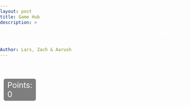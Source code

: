 ```yaml
---
layout: post
title: Game Hub
description: >
  <div style="text-align: center; font-family: 'Open Sans', sans-serif;">
    Move your character around with WASD to enter different worlds, minigames, and experiences on this map.<br>
    Click Game Hub in the top left to go back to this page.
  </div>
Author: Lars, Zach & Aarush
---
```


<style>
  body {
    background-image: url('{{site.baseurl}}/images/homebackground.jpg');
    background-size: cover;
    background-repeat: no-repeat;
    background-position: center;
    color: #ffffff;
    font-family: 'Inter', sans-serif;
    margin: 0;
    padding: 0;
  }
  h1 {
    margin-top: 20px;
    font-family: 'Open Sans', sans-serif;
  }
  #loading {
    font-size: 1.2em;
  }
  canvas {
    display: block;
    margin: 20px auto;
    border: 2px solid white;
    background: #444; 
    position: relative;
  }
  #points-display {
    position: absolute;
    top: 22px; 
    left: 10px;
    font-size: 1.5em;
    color: #fff;
    background: rgba(0, 0, 0, 0.5);
    padding: 5px 10px;
    border-radius: 5px;
    z-index: 1;
  }
  #canvas-container {
    position: relative;
    display: inline-block;
  }
  #skin-modal {
    display: none;
    position: fixed;
    top: 23%; 
    left: 23%; 
    width: 55%;
    height: 65%; 
    background: #001f3f; 
    color: white;
    z-index: 1000;
    text-align: center;
    border-radius: 10px;
  }
  #skin-modal-content {
    position: relative;
    padding: 40px 20px; 
    background: #001f3f; 
    border-radius: 10px;
  }
  #skin-modal-content p {
    font-size: 2em; 
    margin-bottom: 20px;
  }
  #close-modal {
    position: absolute;
    top: 10px; 
    right: 10px; 
    background: black; 
    color: white;
    border: none;
    padding: 15px 22.5px; 
    cursor: pointer;
    border-radius: 5px; 
    font-size: 1.5em; 
  }
  #confirm-button {
    background: #d4af37;
    color: white;
    border: none;
    padding: 15px 30px; 
    cursor: pointer;
    font-size: 1.2em; 
    border-radius: 10px;
    position: relative; 
    margin: 20px auto 0; 
    display: block; 
    text-transform: uppercase; 
  }
  #skin-options {
    position: relative;
    width: 70%; 
    height: 70%; 
    margin: 0 auto; 
    margin-top: 20px; 
    display: grid; 
    grid-template-columns: repeat(3, 1fr); 
    grid-template-rows: repeat(2, 1fr); 
    gap: 40px; 
    justify-content: center;
    align-items: center;
  }
  .skin-option {
    position: relative; 
    width: 180px; 
    height: 180px; 
    background: white;
    border-radius: 15px; 
    cursor: pointer;
    background-size: cover;
    background-position: center;
  }
  .skin-option .points {
    position: absolute;
    top: 5px;
    left: 5px; 
    font-size: 1.2em;
    font-weight: bold;
    color: black;
    background: rgba(255, 255, 255, 0.8);
    padding: 2px 5px;
    border-radius: 5px;
  }
  .skin-option:nth-child(1) {
    background-image: url('https://i.postimg.cc/PxDYNLjG/Default.png'); 
  }
  .skin-option:nth-child(2) {
    background-image: url('https://i.postimg.cc/C5gp0YzS/True-Gold-Melodie.png'); 
  }
  .skin-option:nth-child(3) {
    background-image: url('https://i.postimg.cc/K8wLmvh6/Dialga.png'); 
  }
  .skin-option:nth-child(4) {
    background-image: url('https://i.postimg.cc/VsKW3w58/Jett.png'); 
  }
  .skin-option:nth-child(5) {
    background-image: url('https://i.postimg.cc/VsF0hWG0/Goku.png'); 
  }
  .skin-option:nth-child(6) {
    background-image: url('https://i.postimg.cc/rygC4TLH/Boss-Bandit.png'); 
  }
  .skin-option .checkmark {
    display: none; 
    position: absolute;
    top: -20px; 
    left: -18px; 
    width: 50px;
    height: 50px;
    background: url('https://i.postimg.cc/WDxvjnPY/checkmark.png') no-repeat center center; 
    background-size: contain;
    z-index: 10;
  }
  .skin-option.selected .checkmark {
    display: block; 
  }

  .npc-modal-btn {
    background: #d4af37;
    color: white;
    border: none;
    padding: 15px 30px;
    cursor: pointer;
    font-size: 1.2em;
    border-radius: 10px;
    text-transform: uppercase;
    margin: 0 0 0 0;
    min-width: 120px;
    transition: background 0.2s;
  }
  #npc-talk-btn.npc-modal-btn {
    background: #0074D9;
  }
  #npc-cancel-btn.npc-modal-btn {
    background: #333;
  }
  .npc-modal-btn:not(:last-child) {
    margin-right: 0;
  }
</style>

<div id="loading">Loading game assets...</div>
<div id="canvas-container">
  <div id="points-display">Points: 0</div>
  <canvas id="gameCanvas" width="960" height="720"></canvas>
</div>

<!-- Skin Modal -->
<div id="skin-modal">
  <div id="skin-modal-content">
    <button id="close-modal">X</button>
    <p>Customize your outfit here!</p>
    <div id="skin-options">
      <div class="skin-option selected">
        <div class="points">Free</div>
        <div class="checkmark"></div>
      </div>
      <div class="skin-option">
        <div class="points">200</div>
        <div class="checkmark"></div>
      </div>
      <div class="skin-option">
        <div class="points">500</div>
        <div class="checkmark"></div>
      </div>
      <div class="skin-option">
        <div class="points">1000</div>
        <div class="checkmark"></div>
      </div>
      <div class="skin-option">
        <div class="points">1500</div>
        <div class="checkmark"></div>
      </div>
      <div class="skin-option">
        <div class="points">2000</div>
        <div class="checkmark"></div>
      </div>
    </div>
    <button id="confirm-button">Confirm</button>
  </div>
</div>

<!-- NPC Modal for world entry with dialogue -->
<div id="npc-modal" style="display:none; position:fixed; top:30%; left:30%; width:40%; background:#001f3f; color:white; z-index:2000; border-radius:10px; text-align:center; padding:30px;">
  <div id="npc-message" style="font-size:1.5em; margin-bottom:20px;"></div>
  <div id="npc-dialogue" style="font-size:1.1em; margin-bottom:20px; min-height:40px;"></div>
  <div style="display:flex; justify-content:center; gap:20px; margin-top:10px;">
    <button id="npc-enter-btn" class="npc-modal-btn">Enter</button>
    <button id="npc-talk-btn" class="npc-modal-btn">Talk</button>
    <button id="npc-cancel-btn" class="npc-modal-btn">Cancel</button>
  </div>
</div>

<script>
// --- Background Music ---
const music = new Audio('{{site.baseurl}}/assets/audio/rooftoprun.mp3'); // Change path as needed
music.loop = true;
music.volume = 0.5;

// Ensure music starts on user interaction
function enableMusicPlayback() {
  music.play().catch(() => {
    console.error('Audio playback failed. Ensure user interaction occurs.');
  });
}

// Add event listeners for user interaction
document.addEventListener('click', enableMusicPlayback, { once: true });
document.addEventListener('keydown', enableMusicPlayback, { once: true });
</script>

<script>
const canvas = document.getElementById('gameCanvas');
const ctx = canvas.getContext('2d');

const roomImage = new Image();
roomImage.src = 'https://i.postimg.cc/4xLtFzbV/Screenshot-2025-04-04-at-10-24-02-AM.png';

const spriteImages = [
  'https://i.postimg.cc/PxDYNLjG/Default.png', // Default Character
  'https://i.postimg.cc/C5gp0YzS/True-Gold-Melodie.png', // Melodie
  'https://i.postimg.cc/K8wLmvh6/Dialga.png', // Dialga
  'https://i.postimg.cc/VsKW3w58/Jett.png', // Jett
  'https://i.postimg.cc/VsF0hWG0/Goku.png', // Goku
  'https://i.postimg.cc/rygC4TLH/Boss-Bandit.png'  // Boss Bandit
];

let currentSpriteIndex = 0;
const spriteImage = new Image();
spriteImage.src = spriteImages[currentSpriteIndex];

const objectImages = {
   world0: '{{site.baseurl}}/images/symbol0.png', // left 1
   world1: '{{site.baseurl}}/images/symbol1.png', // left 2
   world2: '{{site.baseurl}}/images/symbol2.png', // left 3
   world3: '{{site.baseurl}}/images/symbol3.png', // left 4
   world4: '{{site.baseurl}}/images/symbol4.png', // left 5
   world5: '{{site.baseurl}}/images/symbol5.png', // left 6
   world6: '{{site.baseurl}}/images/symbol6.png', // top 1
   world7: '{{site.baseurl}}/images/symbol7.png', // top 2
   world8: '{{site.baseurl}}/images/symbol8.png', // top 3 
   skin: '{{site.baseurl}}/images/icon22.png' // skin
};

const loadedObjectImages = {};
for (const game in objectImages) {
  const img = new Image();
  img.src = objectImages[game];
  loadedObjectImages[game] = img;
}

const player = {
  x: 400,
  y: 325,
  width: 75,
  height: 75,
  speed: 4
};

const SPAWN_POINT = { x: 400, y: 325 };


const keys = {};

const objects = [
  { x: 140, y: 140, width: 40, height: 40, game: 'world0', icon: true }, // left 1
  { x: 95, y: 300, width: 40, height: 40, game: 'world1' }, // left 2
  { x: 105, y: 450, width: 40, height: 40, game: 'world2' }, // left 3
  { x: 220, y: 580, width: 40, height: 40, game: 'world3' }, // left 4
  { x: 410, y: 580, width: 40, height: 40, game: 'world4' }, // left 5
  { x: 580, y: 580, width: 40, height: 40, game: 'world5' }, // left 6
  { x: 660, y: 250, width: 40, height: 40, game: 'world6' }, // top 1
  { x: 510, y: 100, width: 40, height: 40, game: 'world7' }, // top 2
  { x: 330, y: 100, width: 40, height: 40, game: 'world8' }, // top 3
  { x: 730, y: 500, width: 40, height: 40, game: 'skin' } // skin icon
];

const walls = [
  { x: 270, y: 250, width: 25, height: 55 },
  { x: 420, y: 250, width: 25, height: 25 },
  { x: 560, y: 250, width: 25, height: 55 },
  { x: 270, y: 450, width: 25, height: 55 },
  { x: 560, y: 450, width: 25, height: 55 },
  { x: 680, y: 400, width: 25, height: 55 },
  { x: 800, y: 400, width: 25, height: 55 },
  { x: 680, y: 570, width: 25, height: 55 },
  { x: 800, y: 570, width: 25, height: 55 },
  { x: 755, y: 180, width: 25, height: 55 },
  { x: 675, y: 80, width: 250, height: 55 },
  { x: 0, y: 0, width: 75, height: 720 }, 
  { x: 0, y: 0, width: 960, height: 75 }, 
  { x: 885, y: 0, width: 75, height: 720 }, 
  { x: 0, y: 670, width: 690, height: 50 },
];

const borderThickness = 10;
walls.push(
{ x: 0, y: 0, width: canvas.width, height: borderThickness }, // top
{ x: 0, y: canvas.height - borderThickness, width: canvas.width, height: borderThickness }, // bottom
{ x: 0, y: 0, width: borderThickness, height: canvas.height }, // left
{ x: canvas.width - borderThickness, y: 0, width: borderThickness, height: canvas.height } // right
);

const topRightBox = { x: 675, y: 500, width: 40, height: 40 }; 
const skinModal = document.getElementById('skin-modal');
const closeModal = document.getElementById('close-modal');
const confirmButton = document.getElementById('confirm-button');
let isModalOpen = false; 
let hasLeftSkinBox = true; 

// --- NPC Modal logic and world mapping with personality, game hints, and dialogue ---
const worldNPCs = {
  world0: {
    message: "👨‍🔬 Professor Oak: Welcome to Bioverse Central! Explore options like skins, help, outlines, and more to begin your journey.",
    url: '{{site.baseurl}}/world0',
    dialogue: [
      "Professor Oak: This is your launch pad to all worlds.",
      "Professor Oak: Don't forget to check out the About Us section!",
      "Professor Oak: Need help? Click the help page for guidance.",
      "Professor Oak: Skins can be changed here. Style matters!",
      "Professor Oak: Come back often for new updates and info!"
    ]
  },
  world1: {
    message: "🧼 Mr. Bubbles: Welcome to Genomic Architects! Build DNA, edit genes, or relax with a game of blackjack.",
    url: '{{site.baseurl}}/world1',
    dialogue: [
      "Mr. Bubbles: DNA is like a recipe—let’s get creative!",
      "Mr. Bubbles: Ever played blackjack with biology on the line?",
      "Mr. Bubbles: Editing genes? Don’t forget the base pairs!",
      "Mr. Bubbles: Build something groundbreaking today.",
      "Mr. Bubbles: The genome is your playground."
    ]
  },
  world2: {
    message: "🧬 Medic: Welcome to Pathogen Patrol! Predict outbreaks, explore organelles, and play through scientific adventures.",
    url: '{{site.baseurl}}/world2',
    dialogue: [
      "Medic: Every outbreak starts somewhere. Can you stop it?",
      "Medic: Learn the parts of a cell on your next exploration.",
      "Medic: Adventure awaits those curious about biotech!",
      "Medic: Each pathogen behaves differently—stay sharp!",
      "Medic: Ready to patrol the microscopic world?"
    ]
  },
  world3: {
    message: "🦾 Spring Man: Welcome to Arcade Rush! Master fast-paced classics like Pac-Man, Flappy Bird, and Geometry Dash.",
    url: '{{site.baseurl}}/world3',
    dialogue: [
      "Spring Man: Think fast, tap faster!",
      "Spring Man: Reflexes make the difference here!",
      "Spring Man: Want the high score? You've gotta grind!",
      "Spring Man: Just one more try—this could be it!",
      "Spring Man: Classic games, modern thrill."
    ]
  },
  world4: {
    message: "🍌 Peely: Welcome to Party Time! Spin the slot machine, open digital packs, or jump into a party game.",
    url: '{{site.baseurl}}/world4',
    dialogue: [
      "Peely: It's always party time somewhere!",
      "Peely: Luck and laughs await in the blood cell slots!",
      "Peely: Did you pull a legendary? Show me!",
      "Peely: Party games are best with friends!",
      "Peely: Let’s make it a celebration!"
    ]
  },
  world5: {
    message: "🪖 Master Chief: Welcome to Combat Zone. Enter the skirmish, plan your 5v5 tactics, or survive the swarm.",
    url: '{{site.baseurl}}/world5',
    dialogue: [
      "Master Chief: Load up—your squad is counting on you.",
      "Master Chief: Victory comes to those who adapt.",
      "Master Chief: Pick your role and hold the line!",
      "Master Chief: Every battle teaches something new.",
      "Master Chief: Stay alert. The storm is closing in."
    ]
  },
  world6: {
    message: "🌸 Ezili: Welcome to Strategy Core! Fire up the tower defense, simulate a new life, or sling some birds.",
    url: '{{site.baseurl}}/world6',
    dialogue: [
      "Ezili: Strategy is about patience and precision.",
      "Ezili: Simulations are stories you write yourself.",
      "Ezili: Know your enemy, then plan your path.",
      "Ezili: Tower defense is all about timing.",
      "Ezili: Think, plan, win."
    ]
  },
  world7: {
    message: "🥊 Matt: Welcome to Skill & React! It's table tennis, crossy road, and reflex challenges galore.",
    url: '{{site.baseurl}}/world7',
    dialogue: [
      "Matt: Test your reflexes—I'm not going easy on you!",
      "Matt: Beat your best time and come back for more!",
      "Matt: Every second counts in the Skill Zone.",
      "Matt: Stay sharp. It’s all about timing.",
      "Matt: Are you quick enough to top the leaderboard?"
    ]
  },
  world8: {
    message: "🏁 Octane: Welcome to Click & Collect! Farm like a pro, race like a champ, and click like there’s no tomorrow.",
    url: '{{site.baseurl}}/world8',
    dialogue: [
      "Octane: Click fast, collect faster!",
      "Octane: Time to grind—farm, race, repeat!",
      "Octane: This is your speed zone!",
      "Octane: Nothing beats a clean drift and a full harvest!",
      "Octane: Turbo mode: ON!"
    ]
  }
};

let pendingWorld = null; // Track which world the player is interacting with

const npcModal = document.getElementById('npc-modal');
const npcMessage = document.getElementById('npc-message');
const npcDialogue = document.getElementById('npc-dialogue');
const npcTalkBtn = document.getElementById('npc-talk-btn');
const npcEnterBtn = document.getElementById('npc-enter-btn');
const npcCancelBtn = document.getElementById('npc-cancel-btn');
let npcModalOpen = false;
let npcDialogueIndex = 0;
let npcCooldown = false;
let lastNPCInteractionTime = 0;
let typewriterTimeout = null;
let isTyping = false;



function typeDialogue(text, callback) {
  npcDialogue.textContent = "";
  let i = 0;
  isTyping = true;

  function typeNext() {
    if (i < text.length) {
      npcDialogue.textContent += text[i];
      i++;
      typewriterTimeout = setTimeout(typeNext, 18); // Adjust speed here (ms per char)
    } else {
      isTyping = false;
      if (callback) callback();
    }
  }
  typeNext();
}

function showNPCModal(worldKey) {
  pendingWorld = worldKey;
  npcMessage.textContent = worldNPCs[worldKey].message;
  npcDialogue.textContent = "";
  npcDialogueIndex = 0;
  npcModal.style.display = 'block';
  npcModalOpen = true;
  // Start first line animated
  if (worldNPCs[worldKey].dialogue && worldNPCs[worldKey].dialogue.length > 0) {
    typeDialogue(worldNPCs[worldKey].dialogue[0]);
    npcDialogueIndex = 1;
  }
}


npcTalkBtn.onclick = function() {
  if (isTyping) {
    // Instantly finish current line if typing
    clearTimeout(typewriterTimeout);
    const lines = worldNPCs[pendingWorld].dialogue;
    npcDialogue.textContent = lines[(npcDialogueIndex - 1) % lines.length];
    isTyping = false;
    return;
  }
  if (pendingWorld && worldNPCs[pendingWorld] && worldNPCs[pendingWorld].dialogue) {
    const lines = worldNPCs[pendingWorld].dialogue;
    typeDialogue(lines[npcDialogueIndex % lines.length]);
    npcDialogueIndex++;
  }
};

npcEnterBtn.onclick = function() {
  if (pendingWorld && worldNPCs[pendingWorld]) {
    window.location.href = worldNPCs[pendingWorld].url;
  }
};


npcCancelBtn.onclick = function() {
  npcModal.style.display = 'none';
  npcModalOpen = false;
  pendingWorld = null;
  npcDialogue.textContent = "";
  npcDialogueIndex = 0;
};

npcCancelBtn.addEventListener('click', () => {
  npcModal.style.display = 'none';
  npcModalOpen = false;
  pendingWorld = null;
  npcDialogueIndex = 0;
  clearTimeout(typewriterTimeout);
  isTyping = false;
});

// Prevent player from overlapping with world object
function resolveTouch(player, obj) {
  // Simple axis-aligned separation
  const dx = (player.x + player.width / 2) - (obj.x + obj.width / 2);
  const dy = (player.y + player.height / 2) - (obj.y + obj.height / 2);
  const absDX = Math.abs(dx);
  const absDY = Math.abs(dy);

  if (absDX > absDY) {
    // Move horizontally
    if (dx > 0) player.x = obj.x + obj.width;
    else player.x = obj.x - player.width;
  } else {
    // Move vertically
    if (dy > 0) player.y = obj.y + obj.height;
    else player.y = obj.y - player.height;
  }
}

// --- MODIFIED update() function ---
function update() {
  let nextX = player.x;
  let nextY = player.y;

  if (!isModalOpen && !npcModalOpen) { 
    if (keys['w']) nextY -= player.speed;
    if (keys['s']) nextY += player.speed;
    if (keys['a']) nextX -= player.speed;
    if (keys['d']) nextX += player.speed;
  }

  const futureBox = {
    x: nextX,
    y: nextY,
    width: player.width,
    height: player.height
  };

  const hittingWall = walls.some(wall => isColliding(futureBox, wall));
  if (!hittingWall) {
    player.x = nextX;
    player.y = nextY;
  }

  // World/NPC collision
  let collidedWorld = null;
  objects.forEach(obj => {
    if (obj.game === 'skin' && isColliding(player, obj)) {
      if (hasLeftSkinBox && !isModalOpen) {
        skinModal.style.display = 'block';
        isModalOpen = true;
        hasLeftSkinBox = false;
      }
    } else if (obj.game !== 'skin' && worldNPCs[obj.game] && isColliding(player, obj)) {
      collidedWorld = obj.game;
    }
  });

  // Handle leaving skin box
  const skinObj = objects.find(o => o.game === 'skin');
  if (!isColliding(player, skinObj)) {
    hasLeftSkinBox = true;
  }

  if (collidedWorld && !npcModalOpen) {
    resolveTouch(player, objects.find(o => o.game === collidedWorld));
    showNPCModal(collidedWorld);
  }
}

function draw() {
  ctx.clearRect(0, 0, canvas.width, canvas.height);

  if (roomImage.complete && roomImage.naturalWidth !== 0) {
    ctx.drawImage(roomImage, 0, 0, canvas.width, canvas.height);
  } else {
    ctx.fillStyle = '#222';
    ctx.fillRect(0, 0, canvas.width, canvas.height);
  }

  // Draw player base sprite
  ctx.drawImage(spriteImage, player.x, player.y, player.width, player.height);

  // Draw world objects
  const baseWidth = 40 * 0.9; 
  const baseHeight = 40 * 0.9; 
  const scaledWidth = baseWidth * 3; 
  const scaledHeight = baseHeight * 3; 

  objects.forEach(obj => {
    let img = loadedObjectImages[obj.game];
    if (img && img.complete && img.naturalWidth !== 0) {
      let scaledWidth = 40 * 0.9 * 3; 
      let scaledHeight = 40 * 0.9 * 3;

      if (obj.game === 'world3') { 
        scaledWidth *= 0.9;
        scaledHeight *= 0.9;
      } else if (obj.game === 'world2') { 
        scaledWidth *= 0.9;
        scaledHeight *= 0.9;
      } else if (obj.game === 'world5') { 
        scaledWidth *= 0.9;
        scaledHeight *= 0.9;
      } else if (obj.game === 'outline') { 
        scaledWidth *= 1.8;
        scaledHeight *= 1.8;
      } else if (obj.game === 'world1') { 
        scaledWidth *= 0.9;
        scaledHeight *= 0.9;
      } else if (obj.game === 'pacman') { 
        scaledWidth *= 0.7;
        scaledHeight *= 0.7;
      } else if (obj.game === 'slot') { 
        scaledWidth *= 0.7;
        scaledHeight *= 0.7;
      } else if (obj.game === 'farming') { 
        scaledWidth *= 0.8;
        scaledHeight *= 0.8;
      } else if (obj.game === 'tennis') { 
        scaledWidth *= 0.7;
        scaledHeight *= 0.7;
      } else if (obj.game === 'format') { 
        scaledWidth *= 0.6;
        scaledHeight *= 0.6;  
      } else if (obj.game === 'world6') { 
        scaledWidth *= 0.8;
        scaledHeight *= 0.8; 
      } else if (obj.game === 'world7') { 
        scaledWidth *= 1.1;
        scaledHeight *= 1.1; 
      } else if (obj.game === 'world8') { 
        scaledWidth *= 0.9;
        scaledHeight *= 0.9;
      } else if (obj.game === 'stealth') { 
        scaledWidth *= 0.6;
        scaledHeight *= 0.6;  
      } else if (obj.game === 'battle') { 
        scaledWidth *= 0.5;
        scaledHeight *= 0.5;
      } else if (obj.game === 'strategy') { 
        scaledWidth *= 0.7;
        scaledHeight *= 0.7;    
      } else if (obj.game === 'survive') { 
        scaledWidth *= 0.7;
        scaledHeight *= 0.7;  
      } else if (obj.game === 'tests') { 
        scaledWidth *= 0.8;
        scaledHeight *= 0.8; 
      } else if (obj.game === 'jump') { 
        scaledWidth *= 0.7;
        scaledHeight *= 0.7;  
      } else if (obj.game === 'pack') { 
        scaledWidth *= 0.6;
        scaledHeight *= 0.6;
      } else if (obj.game === 'skirmish') { 
        scaledWidth *= 0.8;
        scaledHeight *= 0.8;            
      } else if (obj.game === 'simulation') { 
        scaledWidth *= 0.7;
        scaledHeight *= 0.7;       
      } else if (obj.game === 'clicker') { 
        scaledWidth *= 0.8;
        scaledHeight *= 0.8;
      }

      const offsetX = (scaledWidth - obj.width) / 2; 
      const offsetY = (scaledHeight - obj.height) / 2; 
      ctx.drawImage(img, obj.x - offsetX, obj.y - offsetY, scaledWidth, scaledHeight);
    } else {
      ctx.fillStyle = 'blue';
      ctx.fillRect(
        obj.x - (scaledWidth - obj.width) / 2,
        obj.y - (scaledHeight - obj.height) / 2,
        scaledWidth,
        scaledHeight
      ); 
    }
  });
}

function gameLoop() {
  update();
  draw();
  requestAnimationFrame(gameLoop);
}

function isColliding(a, b) {
  return (
    a.x < b.x + b.width &&
    a.x + a.width > b.x &&
    a.y < b.y + b.height &&
    a.y + a.height > b.y
  );
}

window.addEventListener('keydown', (e) => {
  keys[e.key.toLowerCase()] = true;
});

window.addEventListener('keyup', (e) => {
  keys[e.key.toLowerCase()] = false;
});

let imagesLoaded = 0;
function tryStartGame() {
  imagesLoaded++;
  if (imagesLoaded === 2) {
    const loading = document.getElementById('loading');
    if (loading) loading.style.display = 'none';
    gameLoop();
  }
}

roomImage.onload = tryStartGame;
spriteImage.onload = tryStartGame;

roomImage.onerror = () => alert('Failed to load room image');
spriteImage.onerror = () => alert('Failed to load sprite image');

/* Skin Modal Logic (from world0) */
const skinOptions = document.querySelectorAll('.skin-option');
let confirmedSelection = 0; 

closeModal.addEventListener('click', () => {
  skinOptions.forEach(opt => opt.classList.remove('selected'));
  skinOptions[confirmedSelection].classList.add('selected');
  skinModal.style.display = 'none';
  isModalOpen = false; 
});

confirmButton.addEventListener('click', () => {
  skinOptions.forEach((option, index) => {
    if (option.classList.contains('selected')) {
      confirmedSelection = index;
      currentSpriteIndex = index;
      spriteImage.src = spriteImages[currentSpriteIndex];
    }
  });
  skinModal.style.display = 'none';
  isModalOpen = false; 
});

skinOptions.forEach((option, index) => {
  option.addEventListener('click', () => {
    skinOptions.forEach(opt => opt.classList.remove('selected'));
    option.classList.add('selected');
  });

  if (index === 0) {
    option.classList.add('selected');
  }
});
</script>
<script type="module">
import { pythonURI, fetchOptions } from '{{ site.baseurl }}/assets/js/api/config.js';
async function fetchPoints() {
  try {
    const response = await fetch(`${pythonURI}/api/points`, {
      ...fetchOptions,
      method: 'GET',
    });

    if (response.ok) {
      const data = await response.json();
      if (data.total_points !== undefined) {
        document.getElementById('points-display').textContent = `Points: ${data.total_points}`;
      } else {
        document.getElementById('points-display').textContent = 'Points: 0'; 
      }
    } else {
      const error = await response.json();
      document.getElementById('points-display').textContent = `Points: ${error.message || 'Error fetching points'}`;
    }
  } catch (err) {
    document.getElementById('points-display').textContent = 'Points: Failed to fetch points';
  }
}

fetchPoints();
</script>